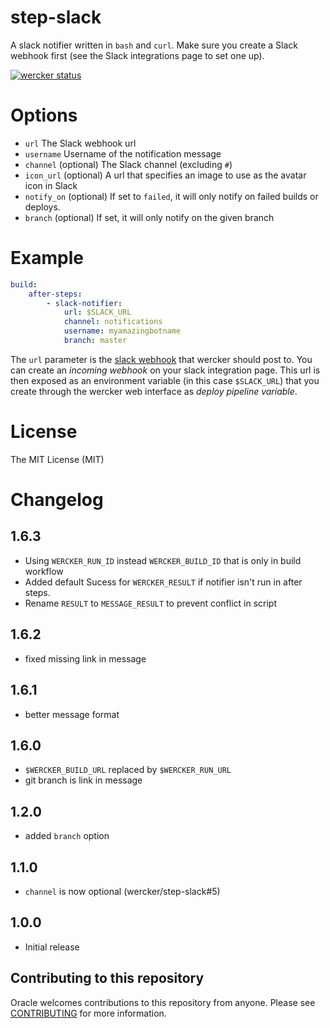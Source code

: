 # step-slack

A slack notifier written in `bash` and `curl`. Make sure you create a Slack
webhook first (see the Slack integrations page to set one up).

[![wercker status](https://app.wercker.com/status/94f767fe85199d1f7f2dd064f36802bb/s "wercker status")](https://app.wercker.com/project/bykey/94f767fe85199d1f7f2dd064f36802bb)

# Options

- `url` The Slack webhook url
- `username` Username of the notification message
- `channel` (optional) The Slack channel (excluding `#`)
- `icon_url` (optional) A url that specifies an image to use as the avatar icon in Slack
- `notify_on` (optional) If set to `failed`, it will only notify on failed
builds or deploys.
- `branch` (optional) If set, it will only notify on the given branch


# Example

```yaml
build:
    after-steps:
        - slack-notifier:
            url: $SLACK_URL
            channel: notifications
            username: myamazingbotname
            branch: master
```

The `url` parameter is the [slack webhook](https://api.slack.com/incoming-webhooks) that wercker should post to.
You can create an *incoming webhook* on your slack integration page.
This url is then exposed as an environment variable (in this case
`$SLACK_URL`) that you create through the wercker web interface as *deploy pipeline variable*.

# License

The MIT License (MIT)

# Changelog

## 1.6.3

- Using `WERCKER_RUN_ID` instead `WERCKER_BUILD_ID` that is only in build workflow
- Added default Sucess for `WERCKER_RESULT` if notifier isn't run in after steps.
- Rename `RESULT` to `MESSAGE_RESULT` to prevent conflict in script

## 1.6.2

- fixed missing link in message

## 1.6.1

- better message format

## 1.6.0

- `$WERCKER_BUILD_URL` replaced by `$WERCKER_RUN_URL`
- git branch is link in message

## 1.2.0

- added `branch` option

## 1.1.0

- `channel` is now optional (wercker/step-slack#5)

## 1.0.0

- Initial release

## Contributing to this repository

Oracle welcomes contributions to this repository from anyone.  Please see [CONTRIBUTING](CONTRIBUTING.md) for more information.
